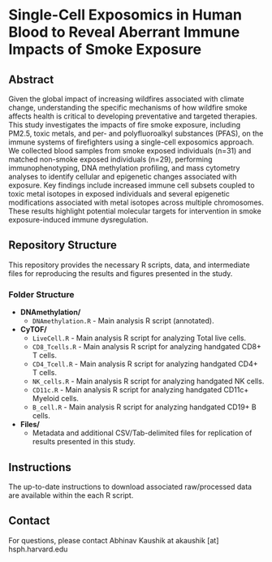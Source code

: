 # Single-Cell Exposomics in Human Blood to Reveal Aberrant Immune Impacts of Smoke Exposure
## Abstract 
Given the global impact of increasing wildfires associated with climate change, understanding the specific mechanisms of how wildfire smoke affects health is critical to developing preventative and targeted therapies. This study investigates the impacts of fire smoke exposure, including PM2.5, toxic metals, and per- and polyfluoroalkyl substances (PFAS), on the immune systems of firefighters using a single-cell exposomics approach. We collected blood samples from smoke exposed individuals (n=31) and matched non-smoke exposed individuals (n=29), performing immunophenotyping, DNA methylation profiling, and mass cytometry analyses to identify cellular and epigenetic changes associated with exposure. Key findings include increased immune cell subsets coupled to toxic metal isotopes in exposed individuals and several epigenetic modifications associated with metal isotopes across multiple chromosomes. These results highlight potential molecular targets for intervention in smoke exposure-induced immune dysregulation.
## Repository Structure
This repository provides the necessary R scripts, data, and intermediate files for reproducing the results and figures presented in the study.
### Folder Structure
- **DNAmethylation/**
  - `DNAmethylation.R` - Main analysis R script (annotated). 
- **CyTOF/**
  - `LiveCell.R` - Main analysis R script for analyzing Total live cells.
  - `CD8_Tcells.R` - Main analysis R script for analyzing handgated CD8+ T cells.
  - `CD4_Tcell.R` - Main analysis R script for analyzing handgated CD4+ T cells.
  - `NK_cells.R` - Main analysis R script for analyzing handgated NK cells.
  - `CD11c.R` - Main analysis R script for analyzing handgated CD11c+ Myeloid cells.
  - `B_cell.R` - Main analysis R script for analyzing handgated CD19+ B cells.
- **Files/**
  - Metadata and additional CSV/Tab-delimited files for replication of results presented in this study.
## Instructions
The up-to-date instructions to download associated raw/processed data are available within the each R script.
## Contact
For questions, please contact Abhinav Kaushik at akaushik [at] hsph.harvard.edu

